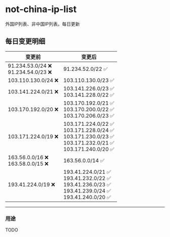 # not-china-ip-list
外国IP列表、非中国IP列表。每日更新

每日变更明细
--------------------
|  变更前   | 变更后 |
|  ----  | ----  |
|  91.234.53.0/24 :x: <br> 91.234.54.0/23 :x: <br> | 91.234.52.0/22 :white_check_mark: | 
|  103.110.130.0/24 :x:  | 103.110.130.0/23 :white_check_mark: | 
|  103.141.224.0/21 :x:  | 103.141.226.0/23 :white_check_mark: <br> 103.141.228.0/22 :white_check_mark: <br>  | 
|  103.170.192.0/20 :x:  | 103.170.192.0/21 :white_check_mark: <br> 103.170.200.0/22 :white_check_mark: <br> 103.170.206.0/23 :white_check_mark: <br>  | 
|  103.171.224.0/19 :x:  | 103.171.224.0/22 :white_check_mark: <br> 103.171.228.0/24 :white_check_mark: <br> 103.171.230.0/23 :white_check_mark: <br> 103.171.232.0/21 :white_check_mark: <br> 103.171.240.0/20 :white_check_mark: <br>  | 
|  163.56.0.0/16 :x: <br> 163.58.0.0/15 :x: <br> | 163.56.0.0/14 :white_check_mark: | 
|  193.41.224.0/19 :x:  | 193.41.224.0/21 :white_check_mark: <br> 193.41.232.0/22 :white_check_mark: <br> 193.41.236.0/23 :white_check_mark: <br> 193.41.239.0/24 :white_check_mark: <br> 193.41.240.0/20 :white_check_mark: <br>  | 

--------------------
### 用途
TODO
